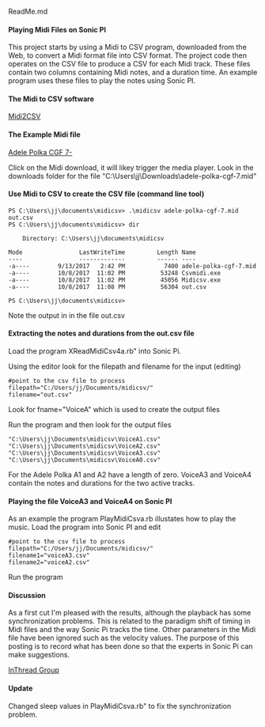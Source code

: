 ReadMe.md
####  Playing Midi Files on Sonic PI
This project starts by using a Midi to CSV program, downloaded from the Web, to convert a Midi format file into CSV format. The project code then operates on the CSV file to produce a CSV for each Midi track. These files contain two columns containing Midi notes, and a duration time. An example program uses these files to play the notes using Sonic PI.

#### The Midi to CSV software

[Midi2CSV]( http://www.fourmilab.ch/webtools/midicsv/)

#### The Example Midi file
[Adele Polka CGF 7- ]( http://abcnotation.com/tunePage?a=dl.dropboxusercontent.com/sh/flddgymslo57zvl/AAC7BgLqZ5JE3D633nuRUUJ8a/Bd6/Bd06_aug2016/0679)

Click on the Midi download, it will likey trigger the media player. Look in the downloads folder for the file "C:\Users\jj\Downloads\adele-polka-cgf-7.mid"

#### Use Midi to CSV to create the CSV file (command line tool)

```
PS C:\Users\jj\documents\midicsv> .\midicsv adele-polka-cgf-7.mid out.csv
PS C:\Users\jj\documents\midicsv> dir

    Directory: C:\Users\jj\documents\midicsv

Mode                LastWriteTime         Length Name
----                -------------         ------ ----
-a----        9/13/2017   2:42 PM           7400 adele-polka-cgf-7.mid
-a----        10/8/2017  11:02 PM          53248 Csvmidi.exe
-a----        10/8/2017  11:02 PM          45056 Midicsv.exe
-a----        10/8/2017  11:08 PM          56304 out.csv

PS C:\Users\jj\documents\midicsv>
```
Note the output in in the file out.csv

#### Extracting the notes and durations from the out.csv file

Load the program XReadMidiCsv4a.rb" into Sonic Pi.

Using the editor look for the filepath and filename for the input (editing)

```
#point to the csv file to process
filepath="C:/Users/jj/Documents/midicsv/"
filename="out.csv"
```
Look for  fname="VoiceA" which is used to create the output files

Run the program and then look for the output files

```
"C:\Users\jj\Documents\midicsv\VoiceA1.csv"
"C:\Users\jj\Documents\midicsv\VoiceA2.csv"
"C:\Users\jj\Documents\midicsv\VoiceA3.csv"
"C:\Users\jj\Documents\midicsv\VoiceA0.csv"
```
For the Adele Polka A1 and A2 have a length of zero.  VoiceA3 and VoiceA4 contain the notes and durations for the two active tracks.

#### Playing the file VoiceA3 and VoiceA4 on Sonic PI

As an example the program PlayMidiCsva.rb illustates how to play the music.
Load the program into Sonic PI and edit 

```
#point to the csv file to process
filepath="C:/Users/jj/Documents/midicsv/"
filename1="voiceA3.csv"
filename2="voiceA2.csv"
```
Run the program

#### Discussion

As a first cut I'm pleased with the results, although the playback has some synchronization problems. This is related to the paradigm shift of timing in Midi files and the way Sonic Pi tracks the time. Other parameters in the Midi file have been ignored such as the velocity values. 
The purpose of this posting is to record what has been done so that the experts in Sonic Pi can make suggestions.

[InThread Group]( https://in-thread.sonic-pi.net/)

#### Update

Changed sleep values in PlayMidiCsva.rb" to fix the synchronization problem.
